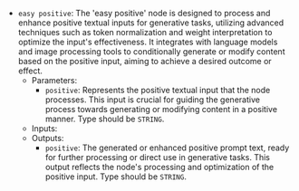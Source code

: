 - `easy positive`: The 'easy positive' node is designed to process and enhance positive textual inputs for generative tasks, utilizing advanced techniques such as token normalization and weight interpretation to optimize the input's effectiveness. It integrates with language models and image processing tools to conditionally generate or modify content based on the positive input, aiming to achieve a desired outcome or effect.
    - Parameters:
        - `positive`: Represents the positive textual input that the node processes. This input is crucial for guiding the generative process towards generating or modifying content in a positive manner. Type should be `STRING`.
    - Inputs:
    - Outputs:
        - `positive`: The generated or enhanced positive prompt text, ready for further processing or direct use in generative tasks. This output reflects the node's processing and optimization of the positive input. Type should be `STRING`.

